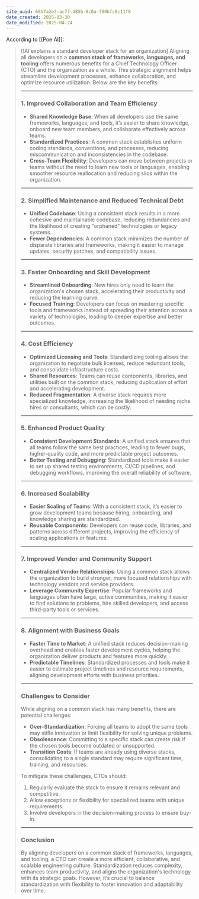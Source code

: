 ```yaml
---
site_uuid: 68b7a2e7-ac77-485b-8c0a-f00bfc8c11f8
date_created: 2025-03-30
date_modified: 2025-04-24
---
```



According to [[Poe AI]]:

> [!AI explains a standard developer stack for an organization]
> Aligning all developers on a **common stack of frameworks, languages, and tooling** offers numerous benefits for a Chief Technology Officer (CTO) and the organization as a whole. This strategic alignment helps streamline development processes, enhance collaboration, and optimize resource utilization. Below are the key benefits:
> 
> ---
> 
> ### **1. Improved Collaboration and Team Efficiency**
> 
> - **Shared Knowledge Base**: When all developers use the same frameworks, languages, and tools, it’s easier to share knowledge, onboard new team members, and collaborate effectively across teams.
> - **Standardized Practices**: A common stack establishes uniform coding standards, conventions, and processes, reducing miscommunication and inconsistencies in the codebase.
> - **Cross-Team Flexibility**: Developers can move between projects or teams without the need to learn new tools or languages, enabling smoother resource reallocation and reducing silos within the organization.
> 
> ---
> 
> ### **2. Simplified Maintenance and Reduced Technical Debt**
> 
> - **Unified Codebase**: Using a consistent stack results in a more cohesive and maintainable codebase, reducing redundancies and the likelihood of creating "orphaned" technologies or legacy systems.
> - **Fewer Dependencies**: A common stack minimizes the number of disparate libraries and frameworks, making it easier to manage updates, security patches, and compatibility issues.
> 
> ---
> 
> ### **3. Faster Onboarding and Skill Development**
> 
> - **Streamlined Onboarding**: New hires only need to learn the organization's chosen stack, accelerating their productivity and reducing the learning curve.
> - **Focused Training**: Developers can focus on mastering specific tools and frameworks instead of spreading their attention across a variety of technologies, leading to deeper expertise and better outcomes.
> 
> ---
> 
> ### **4. Cost Efficiency**
> 
> - **Optimized Licensing and Tools**: Standardizing tooling allows the organization to negotiate bulk licenses, reduce redundant tools, and consolidate infrastructure costs.
> - **Shared Resources**: Teams can reuse components, libraries, and utilities built on the common stack, reducing duplication of effort and accelerating development.
> - **Reduced Fragmentation**: A diverse stack requires more specialized knowledge, increasing the likelihood of needing niche hires or consultants, which can be costly.
> 
> ---
> 
> ### **5. Enhanced Product Quality**
> 
> - **Consistent Development Standards**: A unified stack ensures that all teams follow the same best practices, leading to fewer bugs, higher-quality code, and more predictable project outcomes.
> - **Better Testing and Debugging**: Standardized tools make it easier to set up shared testing environments, CI/CD pipelines, and debugging workflows, improving the overall reliability of software.
> 
> ---
> 
> ### **6. Increased Scalability**
> 
> - **Easier Scaling of Teams**: With a consistent stack, it’s easier to grow development teams because hiring, onboarding, and knowledge sharing are standardized.
> - **Reusable Components**: Developers can reuse code, libraries, and patterns across different projects, improving the efficiency of scaling applications or features.
> 
> ---
> 
> ### **7. Improved Vendor and Community Support**
> 
> - **Centralized Vendor Relationships**: Using a common stack allows the organization to build stronger, more focused relationships with technology vendors and service providers.
> - **Leverage Community Expertise**: Popular frameworks and languages often have large, active communities, making it easier to find solutions to problems, hire skilled developers, and access third-party tools or services.
> 
> ---
> 
> ### **8. Alignment with Business Goals**
> 
> - **Faster Time to Market**: A unified stack reduces decision-making overhead and enables faster development cycles, helping the organization deliver products and features more quickly.
> - **Predictable Timelines**: Standardized processes and tools make it easier to estimate project timelines and resource requirements, aligning development efforts with business priorities.
> 
> ---
> 
> ### **Challenges to Consider**
> 
> While aligning on a common stack has many benefits, there are potential challenges:
> 
> - **Over-Standardization**: Forcing all teams to adopt the same tools may stifle innovation or limit flexibility for solving unique problems.
> - **Obsolescence**: Committing to a specific stack can create risk if the chosen tools become outdated or unsupported.
> - **Transition Costs**: If teams are already using diverse stacks, consolidating to a single standard may require significant time, training, and resources.
> 
> To mitigate these challenges, CTOs should:
> 
> 1. Regularly evaluate the stack to ensure it remains relevant and competitive.
> 2. Allow exceptions or flexibility for specialized teams with unique requirements.
> 3. Involve developers in the decision-making process to ensure buy-in.
> 
> ---
> 
> ### **Conclusion**
> 
> By aligning developers on a common stack of frameworks, languages, and tooling, a CTO can create a more efficient, collaborative, and scalable engineering culture. Standardization reduces complexity, enhances team productivity, and aligns the organization's technology with its strategic goals. However, it’s crucial to balance standardization with flexibility to foster innovation and adaptability over time.